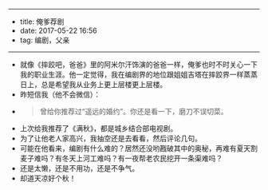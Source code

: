 - --
- title: 俺爹荐剧
- date: 2017-05-22 16:56
- tag: 编剧，父亲
- --
- 就像《摔跤吧，爸爸》里的阿米尔汗饰演的爸爸一样，俺爹也时不时关心一下我的职业生涯。他一定觉得，我在编剧界的地位跟姐姐吉塔在摔跤界一样蒸蒸日上，总是希望我从业务上更上层楼更上层楼。
- 昨短信我（他不会微信）：
- > 曾给你推荐过“遥远的婚约”。你还是看一下，磨刀不误切菜。
- 上次给我推荐了《满秋》，都是城乡结合部电视剧。
- 为了让他老人家高兴，我抽空还是去看看，然后评论几句。
- 可能在他看来，编剧有什么难的？居然还没哟戡破其中的奥秘，再难有夏天割麦子难吗？有冬天上河工难吗？有一夜帮老农民挖开一条渠难吗？
- 还是太懒，还是不用功，还是不争气。
- 却道天凉好个秋！
